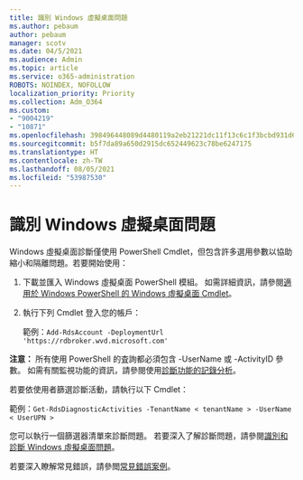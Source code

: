 ```yaml
---
title: 識別 Windows 虛擬桌面問題
ms.author: pebaum
author: pebaum
manager: scotv
ms.date: 04/5/2021
ms.audience: Admin
ms.topic: article
ms.service: o365-administration
ROBOTS: NOINDEX, NOFOLLOW
localization_priority: Priority
ms.collection: Adm_O364
ms.custom:
- "9004219"
- "10871"
ms.openlocfilehash: 398496448089d4480119a2eb21221dc11f13c6c1f3bcbd931d6c18033f2e734e
ms.sourcegitcommit: b5f7da89a650d2915dc652449623c78be6247175
ms.translationtype: HT
ms.contentlocale: zh-TW
ms.lasthandoff: 08/05/2021
ms.locfileid: "53987530"
---
```

# <a name="identify-windows-virtual-desktop-issues"></a>識別 Windows 虛擬桌面問題

Windows 虛擬桌面診斷僅使用 PowerShell Cmdlet，但包含許多選用參數以協助縮小和隔離問題。若要開始使用： 

1. 下載並匯入 Windows 虛擬桌面 PowerShell 模組。 如需詳細資訊，請參閱[適用於 Windows PowerShell 的 Windows 虛擬桌面 Cmdlet](https://docs.microsoft.com/powershell/windows-virtual-desktop/overview)。

1. 執行下列 Cmdlet 登入您的帳戶：
    
    範例：`Add-RdsAccount -DeploymentUrl 'https://rdbroker.wvd.microsoft.com'`

**注意：** 所有使用 PowerShell 的査詢都必須包含 -UserName 或 -ActivityID 參數。 如需有關監視功能的資訊，請參閱使用[診斷功能的記錄分析](https://go.microsoft.com/fwlink/?linkid=2126847)。

若要依使用者篩選診斷活動，請執行以下 Cmdlet：

範例：`Get-RdsDiagnosticActivities -TenantName < tenantName > -UserName < UserUPN >`

您可以執行一個篩選器清單來診斷問題。 若要深入了解診斷問題，請參閱[識別和診斷 Windows 虛擬桌面問題](https://docs.microsoft.com/azure/virtual-desktop/diagnostics-role-service#diagnose-issues-with-powershell)。

若要深入瞭解常見錯誤，請參閲[常見錯誤案例](https://docs.microsoft.com/azure/virtual-desktop/diagnostics-role-service#common-error-scenarios)。

